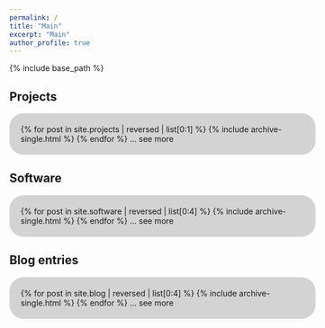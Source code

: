 ```yaml
---
permalink: /
title: "Main"
excerpt: "Main"
author_profile: true
---
```


<style>
#roundedbox {
  border-radius: 25px;
  background: LightGray;
  padding: 20px;
  width: 100%;
}
</style>


{% include base_path %}

## Projects
<div id="roundedbox">
{% for post in site.projects | reversed | list[0:1] %}
  {% include archive-single.html %}
{% endfor %}
... see more
</div>

## Software
<div id="roundedbox">
{% for post in site.software | reversed | list[0:4] %}
  {% include archive-single.html %}
{% endfor %}
... see more
</div>


## Blog entries
<div id="roundedbox">
{% for post in site.blog | reversed | list[0:4] %}
  {% include archive-single.html %}
{% endfor %}
... see more
</div>
